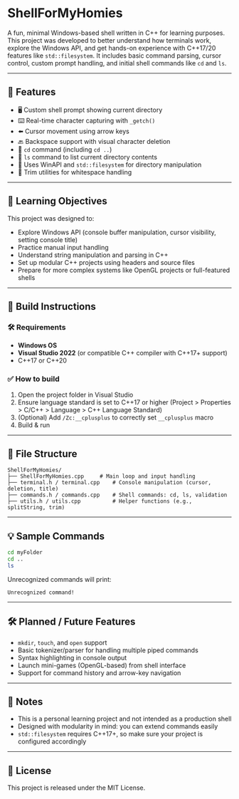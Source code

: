 # ShellForMyHomies

A fun, minimal Windows-based shell written in C++ for learning purposes. This project was developed to better understand how terminals work, explore the Windows API, and get hands-on experience with C++17/20 features like `std::filesystem`. It includes basic command parsing, cursor control, custom prompt handling, and initial shell commands like `cd` and `ls`.

---

## 🚀 Features

- 🖥️ Custom shell prompt showing current directory
- ⌨️ Real-time character capturing with `_getch()`
- ⬅️ Cursor movement using arrow keys
- 🔙 Backspace support with visual character deletion
- 📁 `cd` command (including `cd ..`)
- 📂 `ls` command to list current directory contents
- 🎯 Uses WinAPI and `std::filesystem` for directory manipulation
- 🧹 Trim utilities for whitespace handling

---

## 🧠 Learning Objectives

This project was designed to:

- Explore Windows API (console buffer manipulation, cursor visibility, setting console title)
- Practice manual input handling
- Understand string manipulation and parsing in C++
- Set up modular C++ projects using headers and source files
- Prepare for more complex systems like OpenGL projects or full-featured shells

---

## 🔧 Build Instructions

### 🛠 Requirements

- **Windows OS**
- **Visual Studio 2022** (or compatible C++ compiler with C++17+ support)
- C++17 or C++20

### ✅ How to build

1. Open the project folder in Visual Studio
2. Ensure language standard is set to C++17 or higher (Project > Properties > C/C++ > Language > C++ Language Standard)
3. (Optional) Add `/Zc:__cplusplus` to correctly set `__cplusplus` macro
4. Build & run

---

## 📂 File Structure

```
ShellForMyHomies/
├── ShellForMyHomies.cpp     # Main loop and input handling
├── terminal.h / terminal.cpp    # Console manipulation (cursor, deletion, title)
├── commands.h / commands.cpp    # Shell commands: cd, ls, validation
├── utils.h / utils.cpp          # Helper functions (e.g., splitString, trim)
```

---

## 💡 Sample Commands

```bash
cd myFolder
cd ..
ls
```

Unrecognized commands will print:

```
Unrecognized command!
```

---

## 🛠️ Planned / Future Features

- `mkdir`, `touch`, and `open` support
- Basic tokenizer/parser for handling multiple piped commands
- Syntax highlighting in console output
- Launch mini-games (OpenGL-based) from shell interface
- Support for command history and arrow-key navigation

---

## 📘 Notes

- This is a personal learning project and not intended as a production shell
- Designed with modularity in mind: you can extend commands easily
- `std::filesystem` requires C++17+, so make sure your project is configured accordingly

---

## 📝 License

This project is released under the MIT License.

